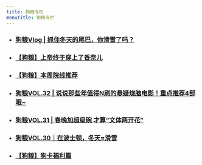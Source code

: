 ```yaml
---
title: 狗粮专栏
menuTitle: 狗粮专栏
---
```

- ### [狗粮Vlog | 抓住冬天的尾巴，你滑雪了吗？](https://mp.weixin.qq.com/s/TGNWHfMSfSMrIHYTPFTwCQ)

- ### [【狗粮】上帝终于穿上了香奈儿](https://mp.weixin.qq.com/s/t95tqnybNWGWLweJNWHmpQ)

- ### [【狗粮】本周院线推荐](https://mp.weixin.qq.com/s/jNKF8pXgFFrg33UdExPs3A)

- ### [狗粮VOL.32 | 说说那些年值得N刷的悬疑烧脑电影！重点推荐4部哦~](https://mp.weixin.qq.com/s/cmsqfvB7JzI18D0vYMy4hw)

- ### [狗粮VOL.31 | 春晚加超级碗 才算“文体两开花”](https://mp.weixin.qq.com/s/CQ2gKYn26Ll4IhFr1SXgMg)

- ### [狗粮VOL.30｜在波士顿，冬天=滑雪](https://mp.weixin.qq.com/s?__biz=MjM5MDA2NDY3Mg==&mid=2653023597&idx=1&sn=e2ee3965cf71d3d5926f836b24cc1405&chksm=bd9fc4228ae84d348ad206c8324fdfbb8d06fe6c2359667d9380fb7dd5971b39db6caa33c313&scene=0&xtrack=1#rd)

- ### [【狗粮】狗卡福利篇](https://mp.weixin.qq.com/s/b8yigrCJum1etpRcdlMx6g)
